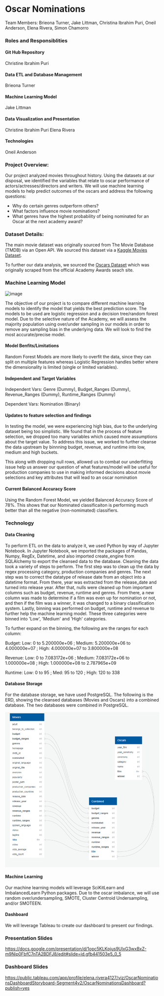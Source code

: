 # Oscar Nominations
Team Members: Brieona Turner, Jake Littman, Christina Ibrahim Puri, Oneil Anderson, Elena Rivera, Simon Chamorro

### Roles and Responsiblities

#### Git Hub Repository
Christine Ibrahim Puri

#### Data ETL and Database Management
Brieona Turner

#### Machine Learning Model
Jake Littman

#### Data Visualization and Presentation
Christine Ibrahim Puri
Elena Rivera

#### Technologies
Oneil Anderson

### Project Overview: 
Our project analyzed movies throughout history. Using the datasets at our disposal, we identified the variables that relate to oscar performance of actors/actresses/directors and writers. We will use machine learning models to help predict outcomes of the oscars and address the following questions:

- Why do certain genres outperform others?
- What factors influence movie nominations?
- What genres have the highest probability of being nominated for an Oscar at the next academy award?

### Dataset Details:
The main movie dataset was originally sourced from The Movie Database (TMDB) via an Open API. We sourced this dataset via a [Kaggle Movies Dataset](https://www.kaggle.com/rounakbanik/the-movies-dataset?select=movies_metadata.csv). 

To further our data analysis, we sourced the [Oscars Dataset](https://www.kaggle.com/unanimad/the-oscar-award) which was originally scraped from the official Academy Awards seach site.

### Machine Learning Model
![image](https://user-images.githubusercontent.com/85204128/138625256-77b58a78-289b-489b-b88e-c9c5167964b3.png)

The objective of our project is to compare different machine learning models to identify the model that yields the best prediction score. The models to be used are logistic regression and a decision tree/random forest model. Due to the selective nature of the Academy, we will assess the majority population using over/under sampling in our models in order to remove any sampling bias in the underlying data. We will look to find the most accurate/precise model.

#### Model Benfits/Limitations
Random Forest Models are more likely to overfit the data, since they can split on multiple features whereas Logistic Regression handles better where the dimensionality is limited (single or limited variables).


#### Independent and Target Variables
Independent Vars: Genre (Dummy), Budget_Ranges (Dummy), Revenue_Ranges (Dummy), Runtime_Ranges (Dummy)

Dependent Vars: Nomination (Binary)

#### Updates to feature selection and findings
In testing the model, we were experiencing high bias, due to the underlying dataset being too simplistic. We found that in the process of feature selection, we dropped too many variables which caused more assumptions about the target value. To address this issue, we worked to further cleanse the data upstream by binnning budget, revenue, and runtime into low, medium and high buckets. 

This along with dropping null rows, allowed us to combat our underfitting issue help us answer our question of what features/model will be useful for production companies to use in making informed decisions about movie selections and key attributes that will lead to an oscar nomination

#### Current Balanced Accuracy Score
Using the Random Forest Model, we yielded Balanced Accuracy Score of 78%. This shows that our Nominated classificaiton is performing much better than all the negative (non-nomimated) classifiers. 


### Technology
#### Data Cleaning

To perform ETL on the data to analyze it, we used Python by way of Jupyter Notebook. In Jupyter Notebook, we imported the packages of Pandas, Numpy, RegEx, Datetime, and also imported create_engine from SQLAlchemy to export the cleansed data to the database.
Cleaning the data took a variety of steps to perform. The first step was to clean up the data by regex processing category, production companies and genres. The next step was to correct the datatype of release date from an object into a datetime format. From there, year was extracted from the release_date and turned into release year. After that, nulls were cleaned up from important columns such as budget, revenue, runtime and genres. From there, a new column was made to determine if a film was even up for nomination or not, and then if the film was a winner, it was changed to a binary classification system. Lastly, binning was performed on budget, runtime and revenue to further help the machine learning model. These three categories were binned into 'Low', 'Medium' and 'High' categories.

To further expand on the binning, the following are the ranges for each column:

Budget: Low: 0 to 5.200000e+06 ; Medium: 5.200000e+06  to 4.000000e+07 ; High: 4.000000e+07 to 3.800000e+08

Revenue: Low: 0 to 7.083172e+06 ; Medium: 7.083172e+06 to  1.000000e+08 ; High: 1.000000e+08 to 2.787965e+09

Runtime: Low: 0 to 95 ; Med: 95 to 120 ; High: 120 to 338

#### Database Storage
For the database storage, we have used PostgreSQL. The following is the ERD, showing the cleansed databases (Movies and Oscars) into a combined database. The two databases were combined in PostgreSQL.

![image](https://github.com/christinepuri/Group6/blob/main/Charts_and_Graphs/Database_ERD.png)


#### Machine Learning
Our machine learning models will leverage SciKitLearn and ImbalancedLearn Python packages. Due to the oscar imbalance, we will use random over/undersampling, SMOTE, Cluster Centroid Undersampling, and/or SMOTEEN.

#### Dashboard
We will leverage Tableau to create our dashboard to present our findings.

### Presentation Slides

https://docs.google.com/presentation/d/1opc5KLKpjus9UlxG3wxBxZ-m9Nip0FbfC7nTA2BDFJ8/edit#slide=id.gfb441503e5_0_5

### Dashboard Slides

https://public.tableau.com/app/profile/elena.rivera4127/viz/OscarNominationsDashboardStoryboard-Segment4v2/OscarNominationsDashboard?publish=yes


